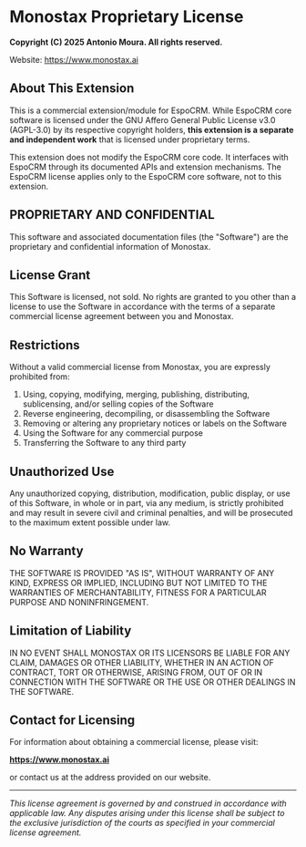 # Monostax Proprietary License

**Copyright (C) 2025 Antonio Moura. All rights reserved.**

Website: https://www.monostax.ai

## About This Extension

This is a commercial extension/module for EspoCRM. While EspoCRM core software is licensed under the GNU Affero General Public License v3.0 (AGPL-3.0) by its respective copyright holders, **this extension is a separate and independent work** that is licensed under proprietary terms.

This extension does not modify the EspoCRM core code. It interfaces with EspoCRM through its documented APIs and extension mechanisms. The EspoCRM license applies only to the EspoCRM core software, not to this extension.

## PROPRIETARY AND CONFIDENTIAL

This software and associated documentation files (the "Software") are the proprietary and confidential information of Monostax.

## License Grant

This Software is licensed, not sold. No rights are granted to you other than a license to use the Software in accordance with the terms of a separate commercial license agreement between you and Monostax.

## Restrictions

Without a valid commercial license from Monostax, you are expressly prohibited from:

1. Using, copying, modifying, merging, publishing, distributing, sublicensing, and/or selling copies of the Software
2. Reverse engineering, decompiling, or disassembling the Software
3. Removing or altering any proprietary notices or labels on the Software
4. Using the Software for any commercial purpose
5. Transferring the Software to any third party

## Unauthorized Use

Any unauthorized copying, distribution, modification, public display, or use of this Software, in whole or in part, via any medium, is strictly prohibited and may result in severe civil and criminal penalties, and will be prosecuted to the maximum extent possible under law.

## No Warranty

THE SOFTWARE IS PROVIDED "AS IS", WITHOUT WARRANTY OF ANY KIND, EXPRESS OR IMPLIED, INCLUDING BUT NOT LIMITED TO THE WARRANTIES OF MERCHANTABILITY, FITNESS FOR A PARTICULAR PURPOSE AND NONINFRINGEMENT.

## Limitation of Liability

IN NO EVENT SHALL MONOSTAX OR ITS LICENSORS BE LIABLE FOR ANY CLAIM, DAMAGES OR OTHER LIABILITY, WHETHER IN AN ACTION OF CONTRACT, TORT OR OTHERWISE, ARISING FROM, OUT OF OR IN CONNECTION WITH THE SOFTWARE OR THE USE OR OTHER DEALINGS IN THE SOFTWARE.

## Contact for Licensing

For information about obtaining a commercial license, please visit:

**https://www.monostax.ai**

or contact us at the address provided on our website.

---

_This license agreement is governed by and construed in accordance with applicable law. Any disputes arising under this license shall be subject to the exclusive jurisdiction of the courts as specified in your commercial license agreement._

